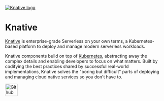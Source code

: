 [![Knative logo](https://knative.dev/docs/images/logo/rgb/knative-logo-rgb.png)](https://knative.dev)

# Knative

[Knative](https://knative.dev) is enterprise-grade Serverless on
your own terms, a Kubernetes-based platform to deploy and manage
modern serverless workloads.

Knative components build on top of
[Kubernetes](https://kubernetes.io/), abstracting away the complex
details and enabling developers to focus on what matters. Built by
codifying the best practices shared by successful real-world
implementations, Knative solves the "boring but difficult" parts of
deploying and managing cloud native services so you don't have to.

<!-- oof, there is no great way of using markdown to specify a desired image size -->

<a href="https://github.com/knative">
  <img alt="Github Logo" src="https://avatars.githubusercontent.com/u/26377421?v=4" width="40">
</a>
